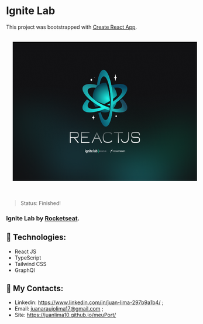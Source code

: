 # Ignite Lab

This project was bootstrapped with [Create React App](https://github.com/facebook/create-react-app).

<div align="center">
<img style="margin: 18px;" height="380em" src="src/assets/wallpaper-ignite-lab.png"/>
</div>

</br>

> Status: Finished!

### Ignite Lab by <a href="https://www.rocketseat.com.br" target="_blank">Rocketseat</a>.

## 🧪 Technologies:

+ React JS
+ TypeScript
+ Tailwind CSS
+ GraphQl

## 🧾 My Contacts:

* Linkedin: <a href="https://www.linkedin.com/in/juan-lima-297b9a1b4/">https://www.linkedin.com/in/juan-lima-297b9a1b4/</a> ;
* Email: <a href="malito:juanaraujolima17@gmail.com">juanaraujolima17@gmail.com</a> ;
* Site: <a href="https://juanlima10.github.io/meuPort/">https://juanlima10.github.io/meuPort/</a>
